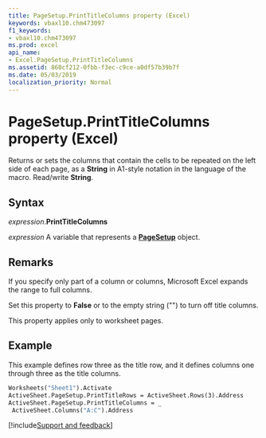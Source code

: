 ```yaml
---
title: PageSetup.PrintTitleColumns property (Excel)
keywords: vbaxl10.chm473097
f1_keywords:
- vbaxl10.chm473097
ms.prod: excel
api_name:
- Excel.PageSetup.PrintTitleColumns
ms.assetid: 860cf212-0fbb-f3ec-c9ce-a0df57b39b7f
ms.date: 05/03/2019
localization_priority: Normal
---
```



# PageSetup.PrintTitleColumns property (Excel)

Returns or sets the columns that contain the cells to be repeated on the left side of each page, as a **String** in A1-style notation in the language of the macro. Read/write **String**.


## Syntax

_expression_.**PrintTitleColumns**

_expression_ A variable that represents a **[PageSetup](Excel.PageSetup.md)** object.


## Remarks

If you specify only part of a column or columns, Microsoft Excel expands the range to full columns.

Set this property to **False** or to the empty string ("") to turn off title columns.

This property applies only to worksheet pages.


## Example

This example defines row three as the title row, and it defines columns one through three as the title columns.

```vb
Worksheets("Sheet1").Activate 
ActiveSheet.PageSetup.PrintTitleRows = ActiveSheet.Rows(3).Address 
ActiveSheet.PageSetup.PrintTitleColumns = _ 
 ActiveSheet.Columns("A:C").Address
```




[!include[Support and feedback](~/includes/feedback-boilerplate.md)]